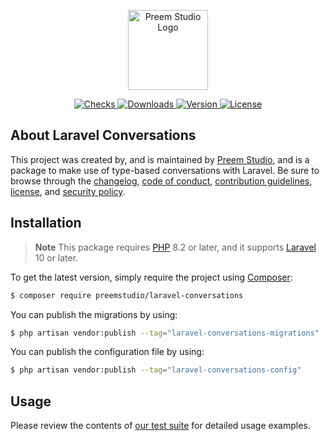<p align="center">
    <a href="https://preem.studio" target="_blank">
        <img src="https://raw.githubusercontent.com/PreemStudio/assets/main/logo-text.svg" width="128" alt="Preem Studio Logo" />
    </a>
</p>

<p align="center">
    <a href="https://github.com/PreemStudio/laravel-conversations/actions">
        <img src="https://badge.sh/github/check-runs/PreemStudio/laravel-conversations" alt="Checks" />
    </a>
    <a href="https://packagist.org/packages/preemstudio/laravel-conversations">
        <img src="https://badge.sh/packagist/downloads/PreemStudio/laravel-conversations" alt="Downloads" />
    </a>
    <a href="https://packagist.org/packages/preemstudio/laravel-conversations">
        <img src="https://badge.sh/packagist/version/PreemStudio/laravel-conversations" alt="Version" />
    </a>
    <a href="https://packagist.org/packages/preemstudio/laravel-conversations">
        <img src="https://badge.sh/packagist/license/PreemStudio/laravel-conversations" alt="License" />
    </a>
</p>

## About Laravel Conversations

This project was created by, and is maintained by [Preem Studio](https://github.com/PreemStudio), and is a package to make use of type-based conversations with Laravel. Be sure to browse through the [changelog](CHANGELOG.md), [code of conduct](.github/CODE_OF_CONDUCT.md), [contribution guidelines](.github/CONTRIBUTING.md), [license](LICENSE), and [security policy](.github/SECURITY.md).

## Installation

> **Note**
> This package requires [PHP](https://www.php.net/) 8.2 or later, and it supports [Laravel](https://laravel.com/) 10 or later.

To get the latest version, simply require the project using [Composer](https://getcomposer.org/):

```bash
$ composer require preemstudio/laravel-conversations
```

You can publish the migrations by using:

```bash
$ php artisan vendor:publish --tag="laravel-conversations-migrations"
```

You can publish the configuration file by using:

```bash
$ php artisan vendor:publish --tag="laravel-conversations-config"
```

## Usage

Please review the contents of [our test suite](/tests) for detailed usage examples.
